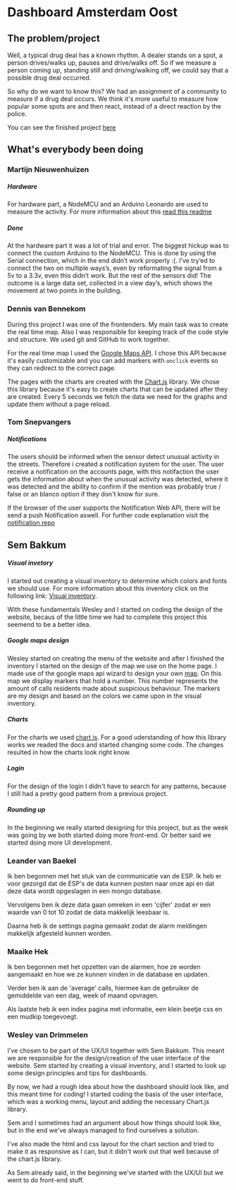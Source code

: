 # Dashboard Amsterdam Oost

## The problem/project
Well, a typical drug deal has a known rhythm. A dealer stands on a spot, a person drives/walks up, pauses and drive/walks off. So if we measure a person coming up, standing still and driving/walking off, we could say that a possible drug deal occurred.

So why do we want to know this? We had an assignment of a community to measure if a drug deal occurs. We think it's more useful to measure how popular some spots are and then react, instead of a direct reaction by the police.

You can see the finished project [here](http://dashboard.dennisvanbennekom.com/)

## What's everybody been doing

### Martijn Nieuwenhuizen
##### Hardware
For hardware part, a NodeMCU and an Arduino Leonardo are used to measure the activity. For more information about this [read this readme](https://github.com/MartijnNieuwenhuizen/Internet_of_Things/tree/master/Eindopdracht)

##### Done
At the hardware part it was a lot of trial and error. The biggest hickup was to connect the custom Arduino to the NodeMCU. This is done by using the Serial connection, which in the end didn’t work properly :(. I’ve try’ed to connect the two on multiple ways’s, even by reformating the signal from a 5v to a 3.3v, even this didn’t work. But the rest of the sensors did! The outcome is a large data set, collected in a view day’s, which shows the movement at two points in the building.

### Dennis van Bennekom
During this project I was one of the frontenders. My main task was to create the real time map. Also I was responsible for keeping track of the code style and structure. We used git and GitHub to work together.

For the real time map I used the [Google Maps API](https://developers.google.com/maps/). I chose this API because it's easily customizable and you can add markers with `onclick` events so they can redirect to the correct page.

The pages with the charts are created with the [Chart.js](http://www.chartjs.org/) library. We chose this library because it's easy to create charts that can be updated after they are created. Every 5 seconds we fetch the data we need for the graphs and update them without a page reload.

### Tom Snepvangers
##### Notifications
The users should be informed when the sensor detect unusual activity in the streets. 
Therefore i created a notification system for the user. The user receive a notification on the accounts page, with this notifaction the user gets the information about when the unusual activity was detected, where it was detected and the ability to confirm if the mention was probably true / false or an blanco option if they don't know for sure.

If the browser of the user supports the Notification Web API, there will be send a push Notification aswell.
For further code explanation visit the [notification repo](https://github.com/tomsnep/project-3/tree/master/notifications)

## Sem Bakkum

##### Visual invetory
I started out creating a visual inventory to determine which colors and fonts we should use.
For more information about this inventory click on the following link: [Visual inventory](https://github.com/SemBakkum/IoT/blob/master/IoT/Week%204/Visual%20inventory/visualinventory_dashboard.pdf).

With these fundamentals Wesley and I started on coding the design of the website, becaus of the little time we had to complete this project this seemend to be a better idea. 

##### Google maps design
Wesley started on creating the menu of the website and after I finished the inventory I started on the design of the map we use on the home page. 
I made use of the google maps api wizard to design your own [map](http://googlemaps.github.io/js-samples/styledmaps/wizard/index.html).
On this map we display markers that hold a number. This number represents the amount of calls residents made about suspicious behaviour. The markers are my design and based on the colors we came upon in the visual inventory. 

##### Charts
For the charts we used [chart js](http://www.chartjs.org/). For a good uderstanding of how this library works we readed the docs and started changing some code. The changes resulted in how the charts look right know. 

##### Login
For the design of the login I didn't have to search for any patterns, because I still had a pretty good pattern from a previous project.

##### Rounding up
In the beginning we really started designing for this project, but as the week was going by we both started doing more front-end. Or better said we started doing more UI development. 

### Leander van Baekel
Ik ben begonnen met het stuk van de communicatie van de ESP. Ik heb er voor gezorgd dat de ESP's de data kunnen posten naar onze api en dat deze data wordt opgeslagen in een mongo database.

Vervolgens ben ik deze data gaan omreken in een 'cijfer' zodat er een waarde van 0 tot 10 zodat de data makkelijk leesbaar is.

Daarna heb ik de settings pagina gemaakt zodat de alarm meldingen makkelijk afgesteld kunnen worden.


### Maaike Hek
Ik ben begonnen met het opzetten van de alarmen, hoe ze worden aangemaakt en hoe we ze kunnen vinden in de database en updaten.

Verder ben ik aan de 'average' calls, hiermee kan de gebruiker de gemiddelde van een dag, week of maand opvragen.

Als laatste heb ik een index pagina met informatie, een klein beetje css en een mudkip toegevoegt.


### Wesley van Drimmelen
I've chosen to be part of the UX/UI together with Sem Bakkum. This meant we are responsible for the design/creation of the user interface of the website. Sem started by creating a visual inventory, and I started to look up some design principles and tips for dashboards.

By now, we had a rough idea about how the dashboard should look like, and this meant time for coding! I started coding the basis of the user interface, which was a working menu, layout and adding the necessary Chart.js library.

Sem and I sometimes had an argument about how things should look like, but in the end we've always managed to find ourselves a solution.

I've also made the html and css layout for the chart section and tried to make it as responsive as I can, but it didn't work out that well because of the chart.js library.

As Sem already said, in the beginning we've started with the UX/UI but we went to do front-end stuff.